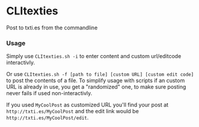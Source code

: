 # CLItexties
Post to txti.es from the commandline

### Usage

Simply use `CLItexties.sh -i` to enter content and custom url/editcode interactivly.

Or use `CLItexties.sh -f [path to file] [custom URL] [custom edit code]` to post the contents of a file. To simplify usage with scripts if an custom URL is already in use, you get a "randomized" one, to make sure posting never fails if used non-interactivly.

If you used `MyCoolPost` as customized URL you'll find your post at `http://txti.es/MyCoolPost` and the edit link would be `http://txti.es/MyCoolPost/edit`.
